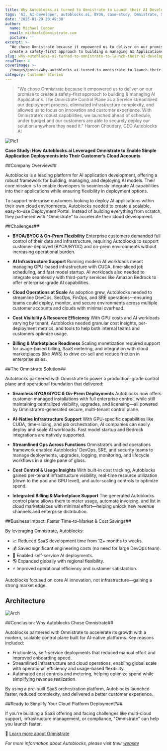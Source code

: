 ```yaml
---
title: Why Autoblocks.ai turned to Omnistrate to Launch their AI Development Portal
tags: 'AI, AI-developer, autoblocks.ai, BYOA, case-study, Omnistrate, SaaS'
date: '2025-01-29 20:49:38'
author:
  name: Michael Cooper
  email: michaelc@omnistrate.com
  picture: ''
excerpt: >-
  "We chose Omnistrate because it empowered us to deliver on our promise to
  create a safety-first approach to building & managing AI Applications.
slug: why-autoblocks-ai-turned-to-omnistrate-to-launch-their-ai-development-portal
readTime: 4
coverImage: >-
  /images/posts/why-autoblocks-ai-turned-to-omnistrate-to-launch-their-ai-development-portal-1.png
category: Customer Stories
---
```


> "We chose Omnistrate because it empowered us to deliver on our promise
> to create a safety-first approach to building & managing AI
> Applications. The Omnistrate Control Plane as a Service streamlined
> our deployment process, eliminated infrastructure complexity, and
> allowed us to focus on innovation and customer experience. With
> Omnistrate’s robust capabilities, we launched ahead of schedule, under
> budget and our customers are able to securely deploy our solution
> anywhere they need it."
> Haroon Choudery, CEO Autoblocks AI

![Pic1][1]

**Case Study: How Autoblocks.ai Leveraged Omnistrate to Enable Simple Application Deployments into Their Customer’s Cloud Accounts**

##Company Overview##

Autoblocks is a leading platform for AI application development, offering a robust framework for building, managing, and deploying AI models. Their core mission is to enable developers to seamlessly integrate AI capabilities into their applications while ensuring flexibility in deployment options.

To support enterprise customers looking to deploy AI applications within their own cloud environments, Autoblocks needed to create a scalable, easy-to-use Deployment Portal. Instead of building everything from scratch, they partnered with "Omnistrate" to accelerate their cloud development.

##Challenges##

- **BYOA/BYOC & On-Prem Flexibility**
Enterprise customers demanded full control of their data and infrastructure, requiring Autoblocks to support customer-deployed (BYOA/BYOC) and on-prem environments without increasing operational burden.

- **AI Infrastructure Support**
Running modern AI workloads meant managing GPU-based infrastructure with CUDA, time-sliced job scheduling, and fast model startup. AI workloads also needed to integrate seamlessly with third-party services like Amazon Bedrock to offer enterprise-grade AI capabilities.

- **Cloud Operations at Scale**
As adoption grew, Autoblocks needed to streamline DevOps, SecOps, FinOps, and SRE operations—ensuring teams could deploy, monitor, and secure environments across multiple customer accounts and clouds with minimal overhead.

- **Cost Visibility & Resource Efficiency**
With GPU costs and AI workloads varying by tenant, Autoblocks needed granular cost insights, per-deployment metrics, and tools to help both internal teams and customers optimize usage.

- **Billing & Marketplace Readiness**
Scaling monetization required support for usage-based billing, SaaS metering, and integration with cloud marketplaces (like AWS) to drive co-sell and reduce friction in enterprise sales.

##The Omnistrate Solution##

Autoblocks partnered with Omnistrate to power a production-grade control plane and operational foundation that delivered:

- **Seamless BYOA/BYOC & On-Prem Deployments**
Autoblocks now offers customer-managed installations with full enterprise control, while still maintaining centralized visibility, upgrades, and licensing—all powered by Omnistrate’s-generated secure, multi-tenant control plane.

- **AI-Native Infrastructure Support**
With GPU-specific capabilities like CUDA, time-slicing, and job orchestration, AI companies can easily deploy and scale AI workloads. Fast model startup and Bedrock integrations are natively supported.

- **Streamlined Ops Across Functions**
Omnistrate’s unified operations framework enabled Autoblocks' DevOps, SRE, and security teams to manage deployments, upgrades, logging, monitoring, and lifecycle workflows in a single pane of glass.

- **Cost Control & Usage Insights**
With built-in cost tracking, Autoblocks gained per-tenant infrastructure visibility, real-time resource utilization (down to the pod and GPU level), and auto-scaling controls to optimize spend.

- **Integrated Billing & Marketplace Support**
The generated Autoblocks control plane allows them to meter usage, automate invoicing, and list in cloud marketplaces with minimal effort—helping unlock new revenue channels and enterprise distribution.

##Business Impact: Faster Time-to-Market & Cost Savings##

By leveraging Omnistrate, Autoblocks:

* 📈 Reduced SaaS development time from 12+ months to weeks.
* 💰 Saved significant engineering costs (no need for large DevOps team).
* 🚀 Enabled self-service AI deployments.
* 🌎 Expanded globally with regional flexibility.
* ⚡ Improved operational efficiency and customer satisfaction.

Autoblocks focused on core AI innovation, not infrastructure—gaining a strong market edge.


## Architecture


![Arch][4]

##Conclusion: Why Autoblocks Chose Omnistrate##

Autoblocks partnered with Omnistrate to accelerate its growth with a modern, scalable control plane built for AI-native platforms. Key reasons included:

- Frictionless, self-service deployments that reduced manual effort and improved onboarding speed.
- Streamlined infrastructure and cloud operations, enabling global scale with operational efficiency and usage-based flexibility.
- Automated cost controls and metering, helping optimize spend while simplifying revenue realization.

By using a pre-built SaaS orchestration platform, Autoblocks launched faster, reduced complexity, and delivered a better customer experience.

##Ready to Simplify Your Cloud Platform Deployment?##

If you're building a SaaS offering and facing challenges like multi-cloud support, infrastructure management, or compliance, "Omnistrate" can help you launch faster.

🔗 [Learn more about Omnistrate][2]

*For more information about Autoblocks, please visit their [website][3]*


  [1]: /images/posts/why-autoblocks-ai-turned-to-omnistrate-to-launch-their-ai-development-portal-1.png
  [4]: /images/posts/why-autoblocks-ai-turned-to-omnistrate-to-launch-their-ai-development-portal-2.png
  [2]: https://www.omnistrate.com
  [3]: http://www.Autoblocks.AI
